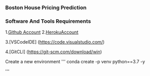 ### Boston House Pricing Prediction

### Software And Tools Requirements

1.[Github Account](https://github.com)
2.[HerokuAccount](https://heroku.com)

3.[VSCodeIDE] (https://code.visualstudio.com/)

4.[GitCLI] (https://git-scm.com/download/win)

Create a new environment
'''
conda create -p venv python==3.7 -y

'''